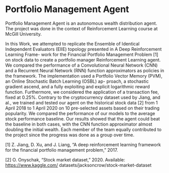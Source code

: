# Portfolio Management Agent
Portfolio Management Agent is an autonomous wealth distribution agent. 
The project was done in the context of Reinforcement Learning course at McGill University. 

In this Work, we attempted to replicate the Ensemble of Identical Independent
Evaluators (EIIE) topology presented in A Deep Reinforcement Learning Frame-
work for the Financial Portfolio Management Problem [1] on stock data to create a
portfolio manager Reinforcement Learning agent. We compared the performance
of a Convolutional Neural Network (CNN) and a Recurrent Neural Network (RNN)
function approximators as policies in the framework. The implementation used a
Portfolio Vector Memory (PVM), an Online Stochastic Batch Learning (OSBL) ap-
proach, a stochastic gradient ascend, and a fully exploiting and explicit logarithmic
reward function. Furthermore, we considered the application of a transaction fee,
fixed at 0.25%. Contrary to the cryptocurrency dataset used by Jiang, and al., we
trained and tested our agent on the historical stock data [2] from 1 April 2018 to 1 April
2020 on 10 pre-selected assets based on their trading popularity. We compared the
performance of our models to the average stock performance baseline. Our results
showed that the agent could beat the baseline in both cases, with the CNN function
approximator almost doubling the initial wealth. Each member of the team equally
contributed to the project since the progress was done as a group over time.

[1] Z. Jiang, D. Xu, and J. Liang, “A deep reinforcement learning framework for the financial
portfolio management problem,” 2017.

[2] O. Onyschak, “Stock market dataset,” 2020. Available: https://www.kaggle.com/
datasets/jacksoncrow/stock-market-dataset
